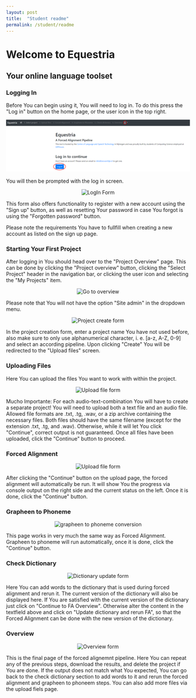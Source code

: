 ```yaml
---
layout: post
title:  "Student readme"
permalink: /student/readme
---
```


# Welcome to Equestria

## Your online language toolset

### Logging In

Before You can begin using it, You will need to log in. To do this press the "Log in" button on the home page, or the user icon in the top right.


![image](/wikiImage/loginscreen.png)


You will then be prompted with the log in screen.

<p align="center">
  <img src="https://github.com/GipHouse/CLST-2020/blob/master/wikiImage/LoginFormScreenshot.png" alt="LogIn Form">
</p>

This form also offers functionality to register with a new account using the "Sign up" button, as well as resetting Your password in case You forgot is using the "Forgotten password" button.


Please note the requirements You have to fullfill when creating a new account as listed on the sign up page.

### Starting Your First Project

After logging in You should head over to the "Project Overview" page. This can be done by clicking the "Project overview" button, clicking the "Select Project" header in the navigation bar, or clicking the user icon and selecting the "My Projects" item.
<p align="center">
  <img src="https://github.com/GipHouse/CLST-2020/blob/master/wikiImage/GoToProjectOverview.png" alt="Go to overview">
</p>
Please note that You will not have the option "Site admin" in the dropdown menu.

<p align="center">
  <img src="https://github.com/GipHouse/CLST-2020/blob/master/wikiImage/ProjectCreateForm.PNG" alt="Project create form">
</p>

In the project creation form, enter a project name You have not used before, also make sure to only use alphanumerical character, i. e. [a-z, A-Z, 0-9] and select an according pipeline. Upon clicking "Create" You will be redirected to the "Upload  files" screen.

### Uploading Files

Here You can upload the files You want to work with within the project.

<p align="center">
  <img src="https://github.com/GipHouse/CLST-2020/blob/master/wikiImage/UploadFilesForm.png" alt="Upload file form">
</p>

Mucho Importante: For each audio-text-combination You will have to create a separate project!
You will need to upload both a text file and an audio file. Allowed file formats are .txt, .tg, .wav, or a zip archive containing the necessary files.
Both files should have the same filename (except for the extension .txt, .tg, and .wav). Otherwise, while it will let You click "Continue", correct output is not guaranteed.
Once all files have been uploaded, click the "Continue" button to proceed.

### Forced Alignment

<p align="center">
  <img src="https://github.com/GipHouse/CLST-2020/blob/master/wikiImage/FAPage.png" alt="Upload file form">
</p>

After clicking the "Continue" button on the upload page, the forced alignment will automatically be run. It will show You the progress via console output on the right side and the current status on the left. Once it is done, click the "Continue" button.

### Grapheen to Phoneme

<p align="center">
  <img src="https://github.com/GipHouse/CLST-2020/blob/master/wikiImage/G2PPage.png" alt="grapheen to phoneme conversion">
</p>

This page works in very much the same way as Forced Alignment. Grapheen to phoneme will run automatically, once it is done, click the "Continue" button.

### Check Dictionary

<p align="center">
  <img src="https://github.com/GipHouse/CLST-2020/blob/master/wikiImage/CheckDictPage.png" alt="Dictionary update form">
</p>

Here You can add words to the dictionary that is used during forced alignment and rerun it. The current version of the dictionary will also be displayed here. If You are satisfied with the current version of the dictionary just click on "Continue to FA Overview". Otherwise alter the content in the textfield above and click on "Update dictionary and rerun FA", so that the Forced Alignment can be done with the new version of the dictionary.

### Overview

<p align="center">
  <img src="https://github.com/GipHouse/CLST-2020/blob/master/wikiImage/Overview.png" alt="Overview form">
</p>

This is the final page of the forced alignemnt pipeline. Here You can repeat any of the previous steps, download the results, and delete the project if You are done.
If the output does not match what You expected, You can go back to the check dictionary section to add words to it and rerun the forced alignment and grapheen to phoneem steps. You can also add more files via the upload fiels page.
